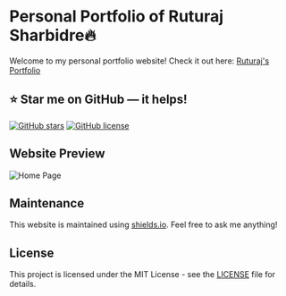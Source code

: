 # Personal Portfolio of Ruturaj Sharbidre🔥

Welcome to my personal portfolio website! Check it out here: [Ruturaj's Portfolio]([https://ruturajs.github.io/](https://ruturajs.github.io/ruturaj_resume/portfolio.html))

## ⭐ Star me on GitHub — it helps!

[![GitHub stars](https://img.shields.io/github/stars/ruturajs/portfolio.svg?style=social&label=Star)](https://ruturajs.github.io/ruturaj_resume/portfolio.html)
[![GitHub license](https://img.shields.io/github/license/ruturajs/portfolio.svg)](https://github.com/ruturajs/ruturaj_resume/blob/main/LICENSE)

## Website Preview

![Home Page](https://ruturajs.github.io/ruturaj_resume/file/home.png)

## Maintenance

This website is maintained using [shields.io](https://shields.io/). Feel free to ask me anything!

## License

This project is licensed under the MIT License - see the [LICENSE](https://ruturajs.github.io/ruturaj_resume/portfolio.html) file for details.

